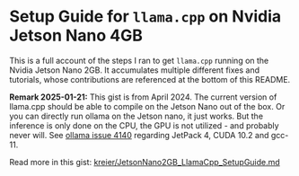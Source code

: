# Setup Guide for `llama.cpp` on Nvidia Jetson Nano 4GB

This is a full account of the steps I ran to get `llama.cpp` running on the Nvidia Jetson Nano 2GB. It accumulates multiple different fixes and tutorials, whose contributions are referenced at the bottom of this README.

__Remark 2025-01-21:__ This gist is from April 2024. The current version of llama.cpp should be able to compile on the Jetson Nano out of the box. Or you can directly run ollama on the Jetson nano, it just works. But the inference is only done on the CPU, the GPU is not utilized - and probably never will. See [ollama issue 4140](https://github.com/ollama/ollama/issues/4140) regarding JetPack 4, CUDA 10.2 and gcc-11.

Read more in this gist: [kreier/JetsonNano2GB_LlamaCpp_SetupGuide.md](https://gist.github.com/kreier/c64815fd2fd3c15ca9d84ab2cfa58ff9)
